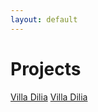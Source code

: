 ```yaml
---
layout: default
---
```


# Projects

[Villa Dilia](http://dolceymendozajr.github.io/VillaDilia)
[Villa Dilia](http://dolceymendozajr.github.io/PlatformGame)
